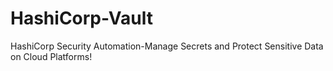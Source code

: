 # HashiCorp-Vault
HashiCorp Security Automation-Manage Secrets and Protect Sensitive Data on Cloud Platforms!

